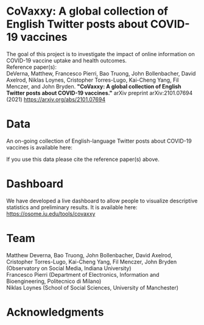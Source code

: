 # CoVaxxy: A global collection of English Twitter posts about COVID-19 vaccines #

The goal of this project is to investigate the impact of online information on COVID-19 vaccine uptake and health outcomes. <br>
Reference paper(s): <br>
DeVerna, Matthew, Francesco Pierri, Bao Truong, John Bollenbacher, David Axelrod, Niklas Loynes, Cristopher Torres-Lugo, Kai-Cheng Yang, Fil Menczer, and John Bryden. **"CoVaxxy: A global collection of English Twitter posts about COVID-19 vaccines."** arXiv preprint arXiv:2101.07694 (2021) https://arxiv.org/abs/2101.07694

# Data
An on-going collection of English-language Twitter posts about COVID-19 vaccines is available here: 

If you use this data please cite the reference paper(s) above.

# Dashboard
We have developed a live dashboard to allow people to visualize descriptive statistics and preliminary results. It is available here: https://osome.iu.edu/tools/covaxxy

# Team
Matthew Deverna, Bao Truong, John Bollenbacher, David Axelrod, Cristopher Torres-Lugo, Kai-Cheng Yang, Fil Menczer, John Bryden (Observatory on Social Media, Indiana University) <br>
Francesco Pierri (Department of Electronics, Information and Bioengineering, Politecnico di Milano) <br>
Niklas Loynes (School of Social Sciences, University of Manchester)

# Acknowledgments
